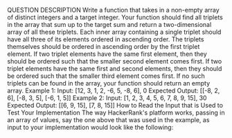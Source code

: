 QUESTION DESCRIPTION
Write a function that takes in a non-empty array of distinct integers and a target integer. Your function should find all triplets in the array that sum up to the target sum and return a two-dimensional array of all these triplets. Each inner array containing a single triplet should have all three of its elements ordered in ascending order. The triplets themselves should be ordered in ascending order by the first triplet element. If two triplet elements have the same first element, then they should be ordered such that the smaller second element comes first. If two triplet elements have the same first and second elements, then they should be ordered such that the smaller third element comes first.
If no such triplets can be found in the array, your function should return an empty array.
Example 1:
Input: [12, 3, 1, 2, -6, 5, -8, 6], 0
Expected Output: [[-8, 2, 6], [-8, 3, 5], [-6, 1, 5]]
Example 2:
Input: [1, 2, 3, 4, 5, 6, 7, 8, 9, 15], 30 Expected Output: [[6, 9, 15], [7, 8, 15]]
How to Read the Input that is Used to Test Your Implementation
The way HackerRank's platform works, passing in an array of values, say the one above that was used in the example, as input to your implementation would look like the following:
